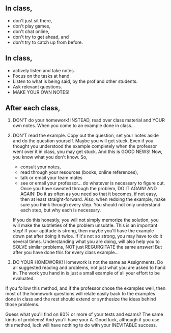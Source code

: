 ## In class, 

- don't just sit there,
- don't play games, 
- don't chat online, 
- don't try to get ahead, and 
- don't try to catch up from before. 

## In class, 

- actively listen and take notes. 
- Focus on the tasks at hand. 
- Listen to what is being said, by the prof and other students. 
- Ask relevant questions. 
- MAKE YOUR OWN NOTES!

## After each class, 

1. DON'T do your homework! 
    INSTEAD, read over class material and YOUR own notes. 
    When you come to an example done in class...

2. DON'T read the example. Copy out the question, set your notes aside and do the question yourself. Maybe you will get stuck. Even if you thought you understood the example completely when the professor went over it in class, you may get stuck. And this is GOOD NEWS! Now, you know what you don't know. So,

    - consult your notes,
    - read through your resources (books, online references),
    - talk or email your team mates
    - see or email your professor...
        do whatever is necessary to figure out. Once you have sweated through the problem, DO IT AGAIN! AND AGAIN! Do it as often as you need so that it becomes, if not easy, then at least straight-forward. Also, when redoing the example, make sure you think through every step. You should not only understand each step, but why each is necessary.

    If you do this honestly, you will not simply memorize the solution, you will make the subtleties of the problem unsubtle. This is an important step! If your aptitude is strong, then maybe you'll have the example down pat after doing it twice. If it's not so strong, you may have to do it several times. Understanding what you are doing, will also help you to SOLVE similar problems, NOT just REGURGITATE the same answer! But after you have done this for every class example...



3. DO YOUR HOMEWORK! Homework is not the same as Assignments. Do all suggested reading and problems, not just what you are asked to hand in. The work you hand in is just a small example of all your effort to be evaluated.



If you follow this method, and if the professor chose the examples well, then most of the homework questions will relate easily back to the examples done in class and the rest should extend or synthesize the ideas behind those problems.



Guess what you'll find on 80% or more of your tests and exams? The same kinds of problems! And you'll have your A. Good luck, although if you use this method, luck will have nothing to do with your INEVITABLE success. 

